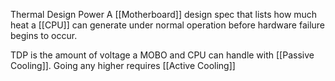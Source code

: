 Thermal Design Power
A [[Motherboard]] design spec that lists how much heat a [[CPU]] can generate under normal operation before hardware failure begins to occur.

TDP is the amount of voltage a MOBO and CPU can handle with [[Passive Cooling]]. Going any higher requires [[Active Cooling]]
